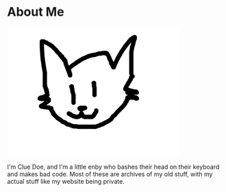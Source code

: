 # About Me
![Me if you care :3](https://raw.githubusercontent.com/qqwui/qqwui/refs/heads/main/fursona.webp)

I'm Clue Doe, and I'm a little enby who bashes their head on their keyboard and makes bad code. Most of these are archives of my old stuff, with my actual stuff like my website being private.
